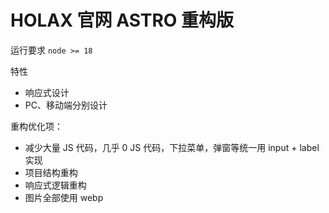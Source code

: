 # HOLAX 官网 ASTRO 重构版

运行要求
`node >= 18`

特性

- 响应式设计
- PC、移动端分别设计

重构优化项：

- 减少大量 JS 代码，几乎 0 JS 代码，下拉菜单，弹窗等统一用 input + label 实现
- 项目结构重构
- 响应式逻辑重构
- 图片全部使用 webp
